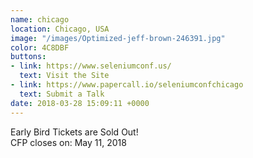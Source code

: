 ```yaml
---
name: chicago
location: Chicago, USA
image: "/images/Optimized-jeff-brown-246391.jpg"
color: 4C8DBF
buttons:
- link: https://www.seleniumconf.us/
  text: Visit the Site
- link: https://www.papercall.io/seleniumconfchicago
  text: Submit a Talk
date: 2018-03-28 15:09:11 +0000
---
```


Early Bird Tickets are Sold Out!<br />
CFP closes on: May 11, 2018